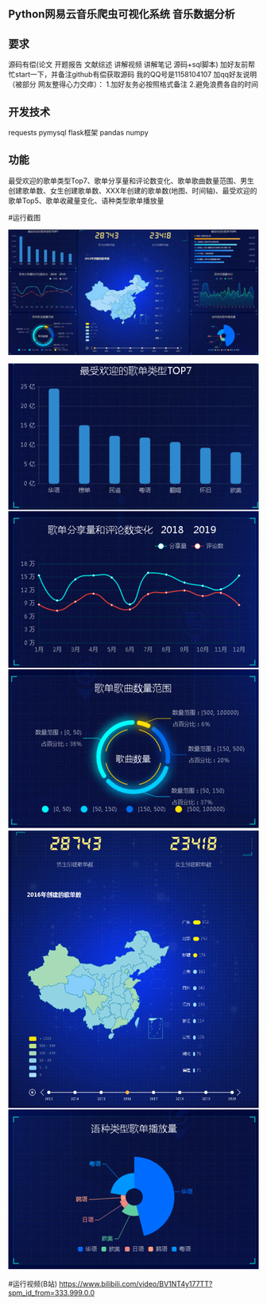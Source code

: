 ## Python网易云音乐爬虫可视化系统 音乐数据分析

## 要求
源码有偿(论文 开题报告  文献综述 讲解视频 讲解笔记 源码+sql脚本)
加好友前帮忙start一下，并备注github有偿获取源码
我的QQ号是1158104107
加qq好友说明（被部分  网友整得心力交瘁）：
    1.加好友务必按照格式备注
    2.避免浪费各自的时间
    


## 开发技术

requests pymysql flask框架 pandas numpy



## 功能

最受欢迎的歌单类型Top7、歌单分享量和评论数变化、歌单歌曲数量范围、男生创建歌单数、女生创建歌单数、XXX年创建的歌单数(地图、时间轴)、最受欢迎的歌单Top5、歌单收藏量变化、语种类型歌单播放量	
	
#运行截图
	
![avatar](666666666666666666666.png)

![avatar](QQ截图20200814110306.png)
![avatar](QQ截图20200814110313.png)
![avatar](QQ截图20200814110320.png)
![avatar](QQ截图20200814110327.png)
![avatar](QQ截图20200814110347.png)

#运行视频(B站)
https://www.bilibili.com/video/BV1NT4y177TT?spm_id_from=333.999.0.0






